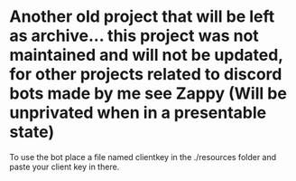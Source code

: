 # Another old project that will be left as archive... this project was not maintained and will not be updated, for other projects related to discord bots made by me see Zappy (Will be unprivated when in a presentable state)
To use the bot place a file named clientkey in the ./resources folder and paste your client key in there.
